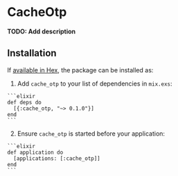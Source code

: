 # CacheOtp

**TODO: Add description**

## Installation

If [available in Hex](https://hex.pm/docs/publish), the package can be installed as:

  1. Add `cache_otp` to your list of dependencies in `mix.exs`:

    ```elixir
    def deps do
      [{:cache_otp, "~> 0.1.0"}]
    end
    ```

  2. Ensure `cache_otp` is started before your application:

    ```elixir
    def application do
      [applications: [:cache_otp]]
    end
    ```

